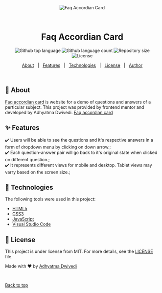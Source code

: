 <div align="center" id="top"> 
  <img src="./.github/app.gif" alt="Faq Accordian Card" />

  &#xa0;

  <!-- <a href="https://faqaccordiancard.netlify.app">Demo</a> -->
</div>

<h1 align="center">Faq Accordian Card</h1>

<p align="center">
  <img alt="Github top language" src="https://img.shields.io/github/languages/top/r00kieAd/faq-accordian-card?color=56BEB8">

  <img alt="Github language count" src="https://img.shields.io/github/languages/count/r00kieAd/faq-accordian-card?color=56BEB8">

  <img alt="Repository size" src="https://img.shields.io/github/repo-size/r00kieAd/faq-accordian-card?color=56BEB8">

  <img alt="License" src="https://img.shields.io/github/license/r00kieAd/faq-accordian-card?color=56BEB8">

<p align="center">
  <a href="#dart-about">About</a> &#xa0; | &#xa0; 
  <a href="#sparkles-features">Features</a> &#xa0; | &#xa0;
  <a href="#rocket-technologies">Technologies</a> &#xa0; | &#xa0;
  <a href="#memo-license">License</a> &#xa0; | &#xa0;
  <a href="https://github.com/r00kieAd" target="_blank">Author</a>
</p>

<br>

## :dart: About ##

<a href="https://r00kiead.github.io/faq-accordian-card/">Faq accordian card</a> is website for a demo of questions and answers of a perticular subject. This project was provided by frontend mentor and developed by Adhyatma Dwivedi. <a href="https://r00kiead.github.io/faq-accordian-card/">Faq accordian card</a>

## :sparkles: Features ##

:heavy_check_mark: Users will be able to see the questions and it's respective answers in a form of dropdown menu by clicking on down arrow.;\
:heavy_check_mark: Each question-answer pair will go back to it's original state when clicked on different question.;\
:heavy_check_mark: It represents different views for mobile and desktop. Tablet views may varry based on the screen size.;

## :rocket: Technologies ##

The following tools were used in this project:

- [HTML5](https://www.w3schools.com/html/default.asp)
- [CSS3](https://www.w3schools.com/css/default.asp)
- [JavaScript](https://www.w3schools.com/js/default.asp)
- [Visual Studio Code](https://code.visualstudio.com/)

## :memo: License ##

This project is under license from MIT. For more details, see the [LICENSE](LICENSE) file.


Made with :heart: by <a href="https://github.com/r00kieAd" target="_blank">Adhyatma Dwivedi</a>

&#xa0;

<a href="#top">Back to top</a>
